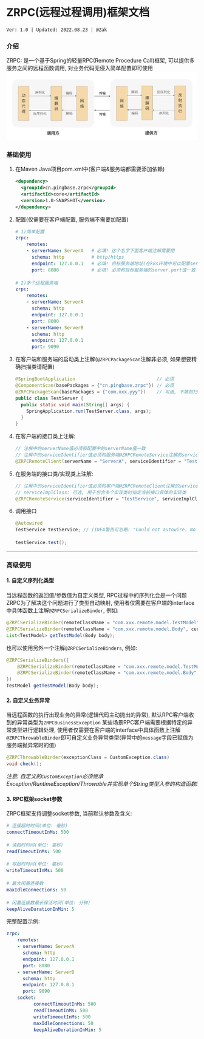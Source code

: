 # ZRPC(远程过程调用)框架文档
    Ver: 1.0 | Updated: 2022.08.23 | @Zak
### 介绍
ZRPC: 是一个基于Spring的轻量RPC(Remote Procedure Call)框架, 可以提供多服务之间的远程函数调用, 对业务代码无侵入简单配置即可使用
![框架实现原理](images/RPC.jpeg)
### 基础使用

1. 在Maven Java项目pom.xml中(客户端&服务端都需要添加依赖)
    ```xml
    <dependency>
      <groupId>cn.pingbase.zrpc</groupId>
      <artifactId>core</artifactId>
      <version>1.0-SNAPSHOT</version>
    </dependency>
    ```
2. 配置(仅需要在客户端配置, 服务端不需要加配置)
    ```yaml
    # 1)简单配置
    zrpc:
        remotes:
        - serverName: ServerA   # 必填! 这个名字下面客户端注解需要用
          schema: http          # http/https
          endpoint: 127.0.0.1   # 必填! 目标服务端地址(在k8s环境中可以配置service name)
          port: 8080            # 必填! 必须和目标服务端的server.port值一致
    
    # 2)多个远程服务端
    zrpc:
        remotes:
        - serverName: ServerA
          schema: http
          endpoint: 127.0.0.1
          port: 8080
        - serverName: ServerB
          schema: http
          endpoint: 127.0.0.1
          port: 9090
    ```
3. 在客户端和服务端的启动类上注解(`@ZRPCPackageScan`注解非必须, 如果想要精确扫描类请配置)
   ```java
   @SpringBootApplication                              // 必须
   @ComponentScan(basePackages = {"cn.pingbase.zrpc"}) // 必须
   @ZRPCPackageScan(basePackages = {"com.xxx.yyy"})    // 可选, 不填则扫描所有
   public class TestServer {
     public static void main(String[] args) {
       SpringApplication.run(TestServer.class, args);
     }
   }
   ```
4. 在客户端的接口类上注解:
    ```java
    // 注解中的serverName值必须和配置中的serverName值一致
    // 注解中的serviceIdentifier值必须和服务端@ZRPCRemoteService注解的serviceIdentifier值一致
    @ZRPCRemoteClient(serverName = "ServerA", serviceIdentifier = "TestService")
    ```
5. 在服务端的接口类/实现类上注解:
   ```java
   // 注解中的serviceIdentifier值必须和客户端@ZRPCRemoteClient注解的serviceIdentifier值一致
   // serviceImplClass: 可选, 用于包含多个实现类时指定当前接口具体的实现类
   @ZRPCRemoteService(serviceIdentifier = "TestService", serviceImplClass = xxxx.class)
   ```
6. 调用接口
    ```java
    @Autowired
    TestService testService; // (IDEA警告可忽略: "Could not autowire. No beans of 'TestService' type found.")
    
    testService.test();
    ```
---

### 高级使用

#### 1. 自定义序列化类型

当远程函数的返回值/参数值为自定义类型, RPC过程中的序列化会是一个问题
ZRPC为了解决这个问题进行了类型自动映射, 使用者仅需要在客户端的interface中具体函数上注解`@ZRPCSerializeBinder`, 例如:

```java
@ZRPCSerializeBinder(remoteClassName = "com.xxx.remote.model.TestModel", currentClass = TestModel.class)
@ZRPCSerializeBinder(remoteClassName = "com.xxx.remote.model.Body", currentClass = Body.class)
List<TestModel> getTestModel(Body body);
```
也可以使用另外一个注解`@ZRPCSerializeBinders`, 例如:
```java
@ZRPCSerializeBinders({
    @ZRPCSerializeBinder(remoteClassName = "com.xxx.remote.model.TestModel", currentClass = TestModel.class),
    @ZRPCSerializeBinder(remoteClassName = "com.xxx.remote.model.Body", currentClass = Body.class)
})
TestModel getTestModel(Body body);
```

#### 2. 自定义业务异常

当远程函数的执行出现业务的异常(逻辑代码主动抛出的异常), 默认RPC客户端收到的异常类型为`ZRPCBusinessException`
某些场景RPC客户端需要根据特定的异常类型进行逻辑处理, 使用者仅需要在客户端的interface中具体函数上注解`@ZRPCThrowableBinder`即可自定义业务异常类型(异常中的`message`字段已赋值为服务端抛异常时的值)
```java
@ZRPCThrowableBinder(exceptionClass = CustomException.class)
void check();
```
*注意: 自定义的`CustomException`必须继承Exception/RuntimeException/Throwable并实现单个String类型入参的构造函数!*

#### 3. RPC框架socket参数
ZRPC框架支持调整socket参数, 当前默认参数及含义:
```yaml
# 连接超时时间(单位: 毫秒)
connectTimeoutInMs: 500

# 读超时时间(单位: 毫秒)
readTimeoutInMs: 500

# 写超时时间(单位: 毫秒)
writeTimeoutInMs: 500

# 最大闲置连接数
maxIdleConnections: 50

# 闲置连接数最长保活时间(单位: 分钟)
keepAliveDurationInMin: 5
```
完整配置示例:
```yaml
zrpc:
    remotes:
    - serverName: ServerA
      schema: http
      endpoint: 127.0.0.1
      port: 8080
    - serverName: ServerB
      schema: http
      endpoint: 127.0.0.1
      port: 9090
    socket:
          connectTimeoutInMs: 500
          readTimeoutInMs: 500
          writeTimeoutInMs: 500
          maxIdleConnections: 50
          keepAliveDurationInMin: 5
```
